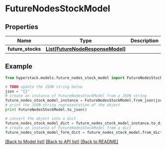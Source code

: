 # FutureNodesStockModel


## Properties

Name | Type | Description | Notes
------------ | ------------- | ------------- | -------------
**future_stocks** | [**List[FutureNodeResponseModel]**](FutureNodeResponseModel.md) |  | [optional] 

## Example

```python
from hyperstack.models.future_nodes_stock_model import FutureNodesStockModel

# TODO update the JSON string below
json = "{}"
# create an instance of FutureNodesStockModel from a JSON string
future_nodes_stock_model_instance = FutureNodesStockModel.from_json(json)
# print the JSON string representation of the object
print FutureNodesStockModel.to_json()

# convert the object into a dict
future_nodes_stock_model_dict = future_nodes_stock_model_instance.to_dict()
# create an instance of FutureNodesStockModel from a dict
future_nodes_stock_model_form_dict = future_nodes_stock_model.from_dict(future_nodes_stock_model_dict)
```
[[Back to Model list]](../README.md#documentation-for-models) [[Back to API list]](../README.md#documentation-for-api-endpoints) [[Back to README]](../README.md)


